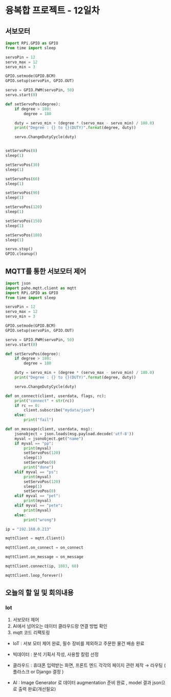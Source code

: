 # 융복합 프로젝트 - 12일차

## 서보모터

```python
import RPi.GPIO as GPIO
from time import sleep

servoPin = 12
servo_max = 12
servo_min = 3

GPIO.setmode(GPIO.BCM)
GPIO.setup(servoPin, GPIO.OUT)

servo = GPIO.PWM(servoPin, 50)
servo.start(0)

def setServoPos(degree):
    if degree > 180:
        degree = 180

    duty = servo_min + (degree * (servo_max - servo_min) / 180.0)
    print("Degree : {} to {}(DUTY)".format(degree, duty))

    servo.ChangeDutyCycle(duty)


setServoPos(0)
sleep(1)

setServoPos(30)
sleep(1)

setServoPos(60)
sleep(1)

setServoPos(90)
sleep(1)

setServoPos(120)
sleep(1)

setServoPos(150)
sleep(1)

setServoPos(180)
sleep(1)

servo.stop()
GPIO.cleanup()
```



## MQTT를 통한 서보모터 제어

```python
import json
import paho.mqtt.client as mqtt
import RPi.GPIO as GPIO
from time import sleep

servoPin = 12
servo_max = 12
servo_min = 3

GPIO.setmode(GPIO.BCM)
GPIO.setup(servoPin, GPIO.OUT)

servo = GPIO.PWM(servoPin, 50)
servo.start(0)

def setServoPos(degree):
    if degree > 180:
        degree = 180

    duty = servo_min + (degree * (servo_max - servo_min) / 180.0)
    print("Degree : {} to {}(DUTY)".format(degree, duty))

    servo.ChangeDutyCycle(duty)

def on_connect(client, userdata, flags, rc):
    print("connect" + str(rc))
    if rc == 0:
        client.subscribe("mydata/json")
    else:
        print("fail")

def on_message(client, userdata, msg):
    jsonobject = json.loads(msg.payload.decode('utf-8'))
    myval = jsonobject.get("name")
    if myval == "pp":
        print(myval)
        setServoPos(120)
        sleep(1)
        setServoPos(0)
        print("done")
    elif myval == "ps":
        print(myval)
        setServoPos(120)
        sleep(1)
        setServoPos(0)
    elif myval == "pet":
        print(myval)
    elif myval == "pete":
        print(myval)
    else:
        print("wrong")

ip = "192.168.0.213"

mqttClient = mqtt.Client()

mqttClient.on_connect = on_connect

mqttClient.on_message = on_message

mqttClient.connect(ip, 1883, 60)

mqttClient.loop_forever()
```



## 오늘의 할 일 및 회의내용

### Iot

1. 서보모터 제어
2. AI에서 넘어오는 데이터 클라우드랑 연결 방법 확인
3. mqtt 코드 리팩토링



* IoT : 서보 모터 제어 완료, 필수 장비를 제외하고 주문한 물건 배송 완료

* 빅데이터 : 분석 기획서 작성, 사용할 칼럼 선정

* 클라우드 : 휴대폰 입력받는 화면, 프론트 엔드 각각의 페이지 관련 제작 → 라우팅 ( 플라스크 or Django 결정 )

* AI : Image Generator 로 데이터 augmentation 준비 완료 , model 결과 json으로 출력 완료(개선필요)

